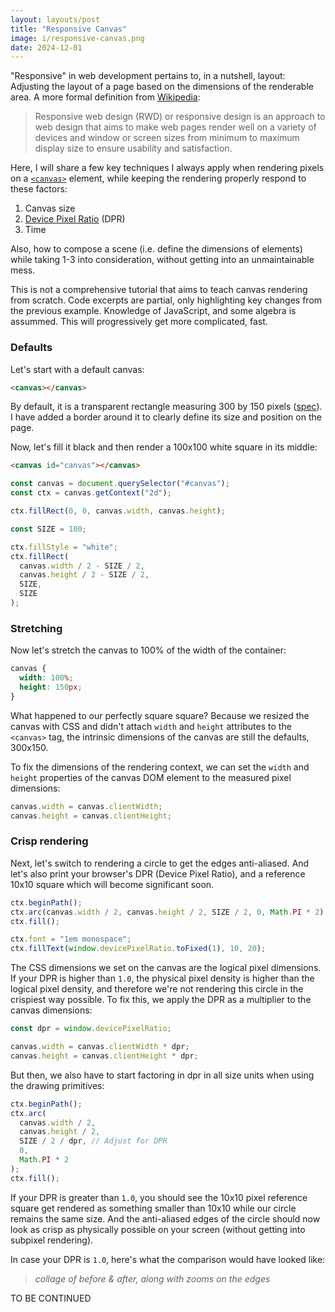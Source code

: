 ```yaml
---
layout: layouts/post
title: "Responsive Canvas"
image: i/responsive-canvas.png
date: 2024-12-01
---
```


<script>
function render(id, {init, draw}) {
  const canvas = document.querySelector(`#${id}`);
  const ctx = canvas.getContext("2d");

  init && init(canvas, ctx);

  function raf(draw) {
    requestAnimationFrame((t) => {
      raf(draw);
      draw(ctx, t);
    });
  }

  draw && raf(draw);
}
</script>

"Responsive" in web development pertains to, in a nutshell, layout: Adjusting the
layout of a page based on the dimensions of the renderable area. A more formal
definition from [Wikipedia][1]:

> Responsive web design (RWD) or responsive design is an approach to web design
> that aims to make web pages render well on a variety of devices and window or
> screen sizes from minimum to maximum display size to ensure usability and
> satisfaction.

Here, I will share a few key techniques I always apply when rendering pixels on
a [`<canvas>`][2] element, while keeping the rendering properly respond to these
factors:

1. Canvas size
2. [Device Pixel Ratio][3] (DPR)
3. Time

Also, how to compose a scene (i.e. define the dimensions of elements) while
taking 1-3 into consideration, without getting into an unmaintainable mess.

This is not a comprehensive tutorial that aims to teach canvas rendering from
scratch. Code excerpts are partial, only highlighting key changes from the
previous example. Knowledge of JavaScript, and some algebra is assummed. This
will progressively get more complicated, fast.

[1]: https://en.wikipedia.org/wiki/Responsive_web_design
[2]: https://developer.mozilla.org/en-US/docs/Web/API/Canvas_API
[3]: https://developer.mozilla.org/en-US/docs/Web/API/Window/devicePixelRatio

### Defaults

Let's start with a default canvas:

```html
<canvas></canvas>
```

<p class="canvas-container">
  <canvas id="canvas-default" class="bordered"></canvas>
</p>

By default, it is a transparent rectangle measuring 300 by 150 pixels
([spec][4]). I have added a border around it to clearly define its size and
position on the page.

[4]: https://html.spec.whatwg.org/multipage/canvas.html#the-canvas-element:~:text=The%20width%20attribute%20defaults%20to%20300%2C%20and%20the%20height%20attribute%20defaults%20to%20150.

Now, let's fill it black and then render a 100x100 white square in its middle:

```html
<canvas id="canvas"></canvas>
```

```js
const canvas = document.querySelector("#canvas");
const ctx = canvas.getContext("2d");

ctx.fillRect(0, 0, canvas.width, canvas.height);

const SIZE = 100;

ctx.fillStyle = "white";
ctx.fillRect(
  canvas.width / 2 - SIZE / 2,
  canvas.height / 2 - SIZE / 2,
  SIZE,
  SIZE
);
```

<p class="canvas-container">
  <canvas id="canvas-with-square"></canvas>
</p>

<script>
render('canvas-with-square', {
  init(canvas, ctx) {
    ctx.fillRect(0, 0, canvas.width, canvas.height);

    const SIZE = 100;

    ctx.fillStyle = 'white';
    ctx.fillRect(
      canvas.width / 2 - SIZE / 2,
      canvas.height / 2 - SIZE / 2,
      SIZE,
      SIZE
    );
  },
});
</script>

### Stretching

Now let's stretch the canvas to 100% of the width of the container:

```css
canvas {
  width: 100%;
  height: 150px;
}
```

<p class="canvas-container">
  <canvas id="canvas-with-square-fit" class="fit"></canvas>
</p>

<script>
render('canvas-with-square-fit', {
  init(canvas, ctx) {
    ctx.fillRect(0, 0, canvas.width, canvas.height);

    const SIZE = 100;

    ctx.fillStyle = 'white';
    ctx.fillRect(
      canvas.width / 2 - SIZE / 2,
      canvas.height / 2 - SIZE / 2,
      SIZE,
      SIZE
    );
  },
});
</script>

What happened to our perfectly square square? Because we resized the canvas with
CSS and didn't attach `width` and `height` attributes to the `<canvas>` tag, the
intrinsic dimensions of the canvas are still the defaults, 300x150.

To fix the dimensions of the rendering context, we can set the `width` and
`height` properties of the canvas DOM element to the measured pixel dimensions:

```js
canvas.width = canvas.clientWidth;
canvas.height = canvas.clientHeight;
```

<p class="canvas-container">
  <canvas id="canvas-with-square-fit-fix" class="fit"></canvas>
</p>

<script>
render('canvas-with-square-fit-fix', {
  init(canvas, ctx) {
    canvas.width = canvas.clientWidth;
    canvas.height = canvas.clientHeight;

    ctx.fillRect(0, 0, canvas.width, canvas.height);

    const SIZE = 100;

    ctx.fillStyle = 'white';
    ctx.fillRect(
      canvas.width / 2 - SIZE / 2,
      canvas.height / 2 - SIZE / 2,
      SIZE,
      SIZE
    );
  },
});
</script>

### Crisp rendering

Next, let's switch to rendering a circle to get the edges anti-aliased. And let's
also print your browser's DPR (Device Pixel Ratio), and a reference 10x10 square
which will become significant soon.

```js
ctx.beginPath();
ctx.arc(canvas.width / 2, canvas.height / 2, SIZE / 2, 0, Math.PI * 2);
ctx.fill();

ctx.font = "1em monospace";
ctx.fillText(window.devicePixelRatio.toFixed(1), 10, 20);
```

<p class="canvas-container">
  <canvas id="canvas-with-circle" class="fit"></canvas>
</p>

<script>
render('canvas-with-circle', {
  init(canvas, ctx) {
    canvas.width = canvas.clientWidth;
    canvas.height = canvas.clientHeight;

    ctx.fillRect(0, 0, canvas.width, canvas.height);

    const SIZE = 100;

    ctx.fillStyle = 'white';
    ctx.beginPath();
    ctx.arc(canvas.width / 2, canvas.height / 2, SIZE / 2, 0, Math.PI * 2);
    ctx.fill();

    // Display DPR
    ctx.font = '1em monospace';
    ctx.fillText(window.devicePixelRatio.toFixed(1), 10, 20);

    // 10x10 pixel reference square
    ctx.fillRect(10, 30, 10, 10);
  },
});
</script>

The CSS dimensions we set on the canvas are the logical pixel dimensions.
If your DPR is higher than `1.0`, the physical pixel density is higher than the
logical pixel density, and therefore we're not rendering this circle in the
crispiest way possible. To fix this, we apply the DPR as a multiplier to the
canvas dimensions:

```js
const dpr = window.devicePixelRatio;

canvas.width = canvas.clientWidth * dpr;
canvas.height = canvas.clientHeight * dpr;
```

But then, we also have to start factoring in dpr in all size units when using
the drawing primitives:

```js
ctx.beginPath();
ctx.arc(
  canvas.width / 2,
  canvas.height / 2,
  SIZE / 2 / dpr, // Adjust for DPR
  0,
  Math.PI * 2
);
ctx.fill();
```

<p class="canvas-container">
  <canvas id="canvas-with-circle-dpr" class="fit"></canvas>
</p>

<script>
render('canvas-with-circle-dpr', {
  init(canvas, ctx) {
    const dpr = window.devicePixelRatio;

    canvas.width = canvas.clientWidth * dpr;
    canvas.height = canvas.clientHeight * dpr;

    ctx.fillRect(0, 0, canvas.width, canvas.height);

    const SIZE = 100;

    ctx.fillStyle = 'white';
    ctx.beginPath();
    ctx.arc(
      canvas.width / 2,
      canvas.height / 2,
      SIZE / 2 * dpr, // Adjust for DPR
      0,
      Math.PI * 2
    );
    ctx.fill();

    // Display DPR
    ctx.font = '1em monospace';
    ctx.fillText(window.devicePixelRatio.toFixed(1), 10, 20);

    // 10x10 pixel reference square
    ctx.fillRect(10, 30, 10, 10);
  },
});
</script>

If your DPR is greater than `1.0`, you should see the 10x10 pixel reference
square get rendered as something smaller than 10x10 while our circle remains the
same size. And the anti-aliased edges of the circle should now look as crisp as
physically possible on your screen (without getting into subpixel rendering).

In case your DPR is `1.0`, here's what the comparison would have looked like:

> _collage of before & after, along with zooms on the edges_

TO BE CONTINUED
